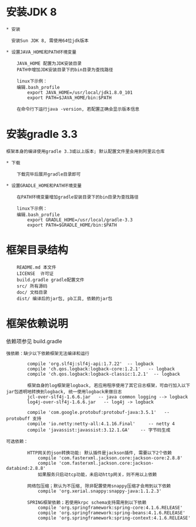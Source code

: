 
# 安装JDK 8

	* 安装

	  安装Sun JDK 8, 需使用64位jdk版本

	* 设置JAVA_HOME和PATH环境变量

		JAVA_HOME 配置为JDK安装目录
		PATH中增加JDK安装目录下的bin目录为查找路径
	
		linux下示例：
		编辑.bash_profile
		    export JAVA_HOME=/usr/local/jdk1.8.0_101
		    export PATH=$JAVA_HOME/bin:$PATH
	
		在命令行下运行java -version, 若配置正确会显示版本信息

# 安装gradle 3.3

	框架本身的编译使用gradle 3.3或以上版本; 默认配置文件里会用到阿里云仓库 

	* 下载 

		下载完毕后展开gradle目录即可
	
	* 设置GRADLE_HOME和PATH环境变量
	
		在PATH环境变量增加gradle安装目录下的bin目录为查找路径

		linux下示例：
		编辑.bash_profile
		    export GRADLE_HOME=/usr/local/gradle-3.3
		    export PATH=$GRADLE_HOME/bin:$PATH

# 框架目录结构

		README.md 本文件
		LICENSE  许可证
		build.gradle gradle配置文件
		src/ 所有源码
		doc/ 文档目录
		dist/ 编译后的jar包, pb工具, 依赖的jar包

# 框架依赖说明

  依赖项参见 build.gradle
  
	强依赖：缺少以下依赖框架无法编译和运行
  
			compile 'org.slf4j:slf4j-api:1.7.22'  -- logback
			compile 'ch.qos.logback:logback-core:1.2.1'   -- logback
			compile 'ch.qos.logback:logback-classic:1.2.1'  -- logback
			
			框架自身的log框架是logback, 若应用程序使用了其它日志框架，可自行加入以下jar包透明地转换到logback, 统一使用logback来做日志
			jcl-over-slf4j-1.6.6.jar   -- java common logging --> logback
			log4j-over-slf4j-1.6.6.jar   -- log4j -> logback
			
			compile 'com.google.protobuf:protobuf-java:3.5.1'   -- protobuff 支持
			compile 'io.netty:netty-all:4.1.16.Final'     -- netty 4
			compile 'javassist:javassist:3.12.1.GA'    -- 字节码生成
	
	可选依赖：
	
			HTTP网关的json转换功能: 默认插件是jackson插件, 需要以下2个依赖
				compile 'com.fasterxml.jackson.core:jackson-core:2.8.8'
				compile 'com.fasterxml.jackson.core:jackson-databind:2.8.8'
				如果服务只启动tcp功能，未启动http网关，则不用以上依赖
			
			网络包压缩；默认为不压缩, 除非配置使用snappy压缩才会用到以下依赖
				compile 'org.xerial.snappy:snappy-java:1.1.2.3'
			
			SPRING框架依赖；若使用krpc schema支持需用到以下依赖
				compile 'org.springframework:spring-core:4.1.6.RELEASE'
				compile 'org.springframework:spring-beans:4.1.6.RELEASE'
				compile 'org.springframework:spring-context:4.1.6.RELEASE'		
